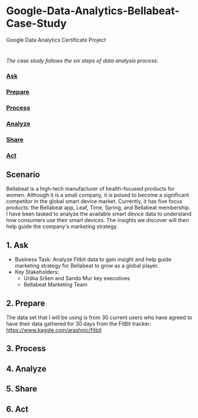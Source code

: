 # Google-Data-Analytics-Bellabeat-Case-Study
Google Data Analytics Certificate Project

#

_The case study follows the six steps of data analysis process:_

###  [Ask](#1-ask)
###  [Prepare](#2-prepare)
###  [Process](#3-process)
###  [Analyze](#4-analyze)
###  [Share](#5-share)
###  [Act](#6-act)

## Scenario
Bellabeat is a high-tech manufacturer of health-focused products for women. Although it is a small company, it is poised to become a significant competitor in the global smart device market. Currently, it has five focus products: the Bellabeat app, Leaf, Time, Spring, and Bellabeat membership. I have been tasked to analyze the available smart device data to understand how consumers use their smart devices. The insights we discover will then help guide the company's marketing strategy.

## 1. Ask
- Business Task: Analyze Fitbit data to gain insight and help guide marketing strategy for Bellabeat to grow as a global player.
- Key Stakeholders:
  - Urška Sršen and Sando Mur key executives
  - Bellabeat Marketing Team

## 2. Prepare
The data set that I will be using is from 30 current users who have agreed to have their data gathered for 30 days from the FitBit tracker: https://www.kaggle.com/arashnic/fitbit


## 3. Process
## 4. Analyze
## 5. Share
## 6. Act
